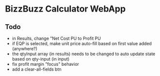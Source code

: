 # BizzBuzz Calculator WebApp

## Todo
- in Results, change "Net Cost PU to Profit PU
- if EQP is selected, make unit price auto-fill based on first value added (anywhere?)
- the qtyInput array (in results) needs to be changed to auto update state based on qty-input (in input)  
- fix profit margin "focus" behavior
- add a clear-all-fields btn